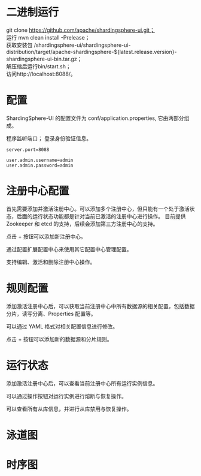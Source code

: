 # 二进制运行
git clone https://github.com/apache/shardingsphere-ui.git；   
运行 mvn clean install -Prelease；            
获取安装包 /shardingsphere-ui/shardingsphere-ui-distribution/target/apache-shardingsphere-${latest.release.version}-shardingsphere-ui-bin.tar.gz；       
解压缩后运行bin/start.sh；         
访问http://localhost:8088/。                      


# 配置
ShardingSphere-UI 的配置文件为 conf/application.properties, 它由两部分组成。

程序监听端口；
登录身份验证信息。

```
server.port=8088

user.admin.username=admin
user.admin.password=admin
```


# 注册中心配置
首先需要添加并激活注册中心。可以添加多个注册中心，但只能有一个处于激活状态，后面的运行状态功能都是针对当前已激活的注册中心进行操作。 目前提供 Zookeeper 和 etcd 的支持，后续会添加第三方注册中心的支持。

点击 + 按钮可以添加新注册中心。

通过配置扩展配置中心来使用其它配置中心管理配置。

支持编辑、激活和删除注册中心操作。


# 规则配置
添加激活注册中心后，可以获取当前注册中心中所有数据源的相关配置，包括数据分片，读写分离、Properties 配置等。

可以通过 YAML 格式对相关配置信息进行修改。

点击 + 按钮可以添加新的数据源和分片规则。


# 运行状态
添加激活注册中心后，可以查看当前注册中心所有运行实例信息。     

可以通过操作按钮对运行实例进行熔断与恢复操作。      

可以查看所有从库信息，并进行从库禁用与恢复操作。          


# 泳道图 
# 时序图
